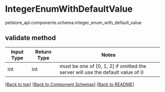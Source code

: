 # IntegerEnumWithDefaultValue
petstore_api.components.schema.integer_enum_with_default_value

## validate method
Input Type | Return Type | Notes
------------ | ------------- | -------------
int | int | must be one of [0, 1, 2] if omitted the server will use the default value of 0

[[Back to top]](#top) [[Back to Component Schemas]](../../../README.md#Component-Schemas) [[Back to README]](../../../README.md)
